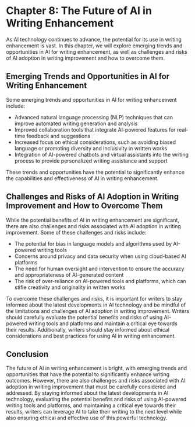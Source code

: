 Chapter 8: The Future of AI in Writing Enhancement
==================================================

As AI technology continues to advance, the potential for its use in writing enhancement is vast. In this chapter, we will explore emerging trends and opportunities in AI for writing enhancement, as well as challenges and risks of AI adoption in writing improvement and how to overcome them.

Emerging Trends and Opportunities in AI for Writing Enhancement
---------------------------------------------------------------

Some emerging trends and opportunities in AI for writing enhancement include:

* Advanced natural language processing (NLP) techniques that can improve automated writing generation and analysis
* Improved collaboration tools that integrate AI-powered features for real-time feedback and suggestions
* Increased focus on ethical considerations, such as avoiding biased language or promoting diversity and inclusivity in written works
* Integration of AI-powered chatbots and virtual assistants into the writing process to provide personalized writing assistance and support

These trends and opportunities have the potential to significantly enhance the capabilities and effectiveness of AI in writing enhancement.

Challenges and Risks of AI Adoption in Writing Improvement and How to Overcome Them
-----------------------------------------------------------------------------------

While the potential benefits of AI in writing enhancement are significant, there are also challenges and risks associated with AI adoption in writing improvement. Some of these challenges and risks include:

* The potential for bias in language models and algorithms used by AI-powered writing tools
* Concerns around privacy and data security when using cloud-based AI platforms
* The need for human oversight and intervention to ensure the accuracy and appropriateness of AI-generated content
* The risk of over-reliance on AI-powered tools and platforms, which can stifle creativity and originality in written works

To overcome these challenges and risks, it is important for writers to stay informed about the latest developments in AI technology and be mindful of the limitations and challenges of AI adoption in writing improvement. Writers should carefully evaluate the potential benefits and risks of using AI-powered writing tools and platforms and maintain a critical eye towards their results. Additionally, writers should stay informed about ethical considerations and best practices for using AI in writing enhancement.

Conclusion
----------

The future of AI in writing enhancement is bright, with emerging trends and opportunities that have the potential to significantly enhance writing outcomes. However, there are also challenges and risks associated with AI adoption in writing improvement that must be carefully considered and addressed. By staying informed about the latest developments in AI technology, evaluating the potential benefits and risks of using AI-powered writing tools and platforms, and maintaining a critical eye towards their results, writers can leverage AI to take their writing to the next level while also ensuring ethical and effective use of this powerful technology.
